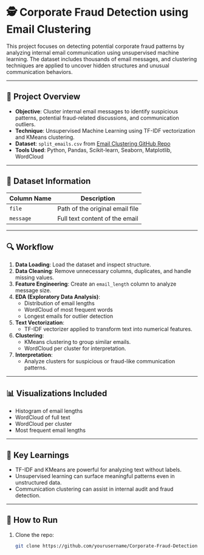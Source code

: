 # 🕵️ Corporate Fraud Detection using Email Clustering

This project focuses on detecting potential corporate fraud patterns by analyzing internal email communication using unsupervised machine learning. The dataset includes thousands of email messages, and clustering techniques are applied to uncover hidden structures and unusual communication behaviors.

---

## 📌 Project Overview

- **Objective**: Cluster internal email messages to identify suspicious patterns, potential fraud-related discussions, and communication outliers.
- **Technique**: Unsupervised Machine Learning using TF-IDF vectorization and KMeans clustering.
- **Dataset**: `split_emails.csv` from [Email Clustering GitHub Repo](https://github.com/abhishek-kathuria/Email-Clustering)
- **Tools Used**: Python, Pandas, Scikit-learn, Seaborn, Matplotlib, WordCloud

---

## 📁 Dataset Information

| Column Name | Description |
|-------------|-------------|
| `file`      | Path of the original email file |
| `message`   | Full text content of the email |

---

## 🔍 Workflow

1. **Data Loading**: Load the dataset and inspect structure.
2. **Data Cleaning**: Remove unnecessary columns, duplicates, and handle missing values.
3. **Feature Engineering**: Create an `email_length` column to analyze message size.
4. **EDA (Exploratory Data Analysis)**:
   - Distribution of email lengths
   - WordCloud of most frequent words
   - Longest emails for outlier detection
5. **Text Vectorization**:
   - TF-IDF vectorizer applied to transform text into numerical features.
6. **Clustering**:
   - KMeans clustering to group similar emails.
   - WordCloud per cluster for interpretation.
7. **Interpretation**:
   - Analyze clusters for suspicious or fraud-like communication patterns.

---

## 📊 Visualizations Included

- Histogram of email lengths
- WordCloud of full text
- WordCloud per cluster
- Most frequent email lengths

---

## 🧠 Key Learnings

- TF-IDF and KMeans are powerful for analyzing text without labels.
- Unsupervised learning can surface meaningful patterns even in unstructured data.
- Communication clustering can assist in internal audit and fraud detection.

---

## 🚀 How to Run

1. Clone the repo:
   ```bash
   git clone https://github.com/yourusername/Corporate-Fraud-Detection.git

